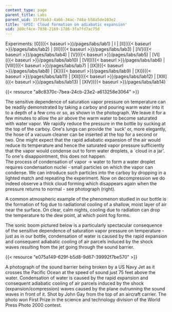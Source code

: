 ```yaml
---
content_type: page
parent_title: Labs
parent_uid: 15f39ab3-4a66-34ac-748a-b58a5de103e2
title: 'GFDI: Cloud formation on adiabatic expansion'
uid: 380cf4ce-7038-2169-1786-3fa7fd7ac75d
---
```


Experiments: [0]({{< baseurl >}}/pages/labs/lab1) | I | [II]({{< baseurl >}}/pages/labs/lab2) | [III]({{< baseurl >}}/pages/labs/lab3) | [IV]({{< baseurl >}}/pages/labs/lab4) | [V]({{< baseurl >}}/pages/labs/lab5) | [VI]({{< baseurl >}}/pages/labs/lab10) | [VII]({{< baseurl >}}/pages/labs/lab6) | [VIII]({{< baseurl >}}/pages/labs/lab7) | [IX]({{< baseurl >}}/pages/labs/lab8) | [X]({{< baseurl >}}/pages/labs/lab9) | [XI]({{< baseurl >}}/pages/labs/lab11) | [XII]({{< baseurl >}}/pages/labs/lab12) | [XIII]({{< baseurl >}}/pages/labs/lab13) | [XIV]({{< baseurl >}}/pages/labs/lab14)

{{< resource "a8c8370c-7bea-24cb-23e2-a613258e3064" >}}

The sensitive dependence of saturation vapor pressure on temperature can be readily demonstrated by taking a carboy and pouring warm water into it to a depth of a few cms or so, as shown in the photograph. We leave it for a few minutes to allow the air above the warm water to become saturated with water vapor. We rapidly reduce the pressure in the bottle by sucking at the top of the carboy. One's lungs can provide the &grave;suck' or, more elegantly, the hose of a vacuum cleaner can be inserted at the top for a second or two. One might expect that the rapid adiabatic expansion of the air would reduce its temperature and hence the saturated vapor pressure sufficiently that the vapor would condense out to form water droplets, a &grave;cloud in a jar'. To one's disappointment, this does not happen.  
The process of condensation of vapor → water to form a water droplet requires condensation nuclei - small particles on which the vapor can condense. We can introduce such particles into the carboy by dropping in a lighted match and repeating the experiment. Now on decompression we do indeed observe a thick cloud forming which disappears again when the pressure returns to normal - see photograph (right).

A common atmospheric example of the phenomenon studied in our bottle is the formation of fog due to radiational cooling of a shallow, moist layer of air near the surface. On clear, calm nights, cooling due to radiation can drop the temperature to the dew point, at which point fog forms.

The sonic boom pictured below is a particularly spectacular consequence of the sensitive dependence of saturation vapor pressure on temperature - just as in our bottle, condensation of water is caused by the rapid expansion and consequent adiabatic cooling of air parcels induced by the shock waves resulting from the jet going through the sound barrier.

{{< resource "e075a149-629f-b5d8-9d67-39992f7be570" >}}  
  
A photograph of the sound barrier being broken by a US Navy Jet as it crosses the Pacific Ocean at the speed of sound just 75 feet above the water. Condensation of water is caused by the rapid expansion and consequent adiabatic cooling of air parcels induced by the shock (expansion/compression) waves caused by the plane outrunning the sound waves in front of it. Shot by John Gay from the top of an aircraft carrier. The photo won First Prize in the science and technology division of the World Press Photo 2000 contest.